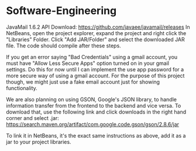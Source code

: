 # Software-Engineering
JavaMail 1.6.2 API Download: https://github.com/javaee/javamail/releases
In NetBeans, open the project explorer, expand the project and right click the "Libraries" Folder. Click "Add JAR/Folder" and select the downloaded JAR file. The code should compile after these steps.

If you get an error saying "Bad Credentials" using a gmail account, you must have "Allow Less Secure Apps" option turned on in your gmail settings. Do this for now until I can implement the use app password for a more secure way of using a gmail account. For the purpose of this project though, we might just use a fake email account just for showing functionality. 

We are also planning on using GSON, Google's JSON library, to handle information transfer from the frontend to the backend and vice versa. To download that, use the following link and click downloads in the right hand corner and select .jar: https://search.maven.org/artifact/com.google.code.gson/gson/2.8.6/jar

To link it in NetBeans, it's the exact same instructions as above, add it as a jar to your project libraries.
